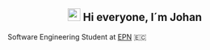 <h2 align="center">
  <img src="https://media.giphy.com/media/hvRJCLFzcasrR4ia7z/giphy.gif" width="25px">
Hi everyone, I´m Johan
</h2>

<p>
  Software Engineering Student at <a href="https://www.epn.edu.ec/">EPN<a/> 🇪🇨
</p>
